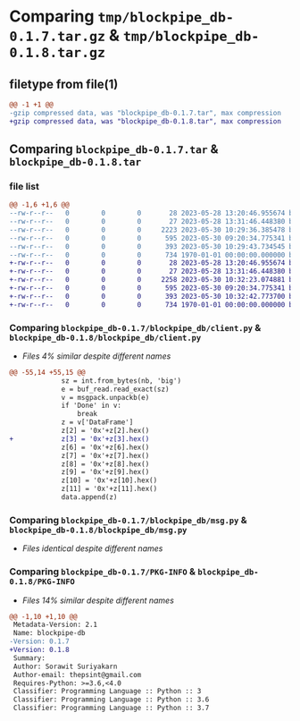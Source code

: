 # Comparing `tmp/blockpipe_db-0.1.7.tar.gz` & `tmp/blockpipe_db-0.1.8.tar.gz`

## filetype from file(1)

```diff
@@ -1 +1 @@
-gzip compressed data, was "blockpipe_db-0.1.7.tar", max compression
+gzip compressed data, was "blockpipe_db-0.1.8.tar", max compression
```

## Comparing `blockpipe_db-0.1.7.tar` & `blockpipe_db-0.1.8.tar`

### file list

```diff
@@ -1,6 +1,6 @@
--rw-r--r--   0        0        0       28 2023-05-28 13:20:46.955674 blockpipe_db-0.1.7/README.md
--rw-r--r--   0        0        0       27 2023-05-28 13:31:46.448380 blockpipe_db-0.1.7/blockpipe_db/__init__.py
--rw-r--r--   0        0        0     2223 2023-05-30 10:29:36.385478 blockpipe_db-0.1.7/blockpipe_db/client.py
--rw-r--r--   0        0        0      595 2023-05-30 09:20:34.775341 blockpipe_db-0.1.7/blockpipe_db/msg.py
--rw-r--r--   0        0        0      393 2023-05-30 10:29:43.734545 blockpipe_db-0.1.7/pyproject.toml
--rw-r--r--   0        0        0      734 1970-01-01 00:00:00.000000 blockpipe_db-0.1.7/PKG-INFO
+-rw-r--r--   0        0        0       28 2023-05-28 13:20:46.955674 blockpipe_db-0.1.8/README.md
+-rw-r--r--   0        0        0       27 2023-05-28 13:31:46.448380 blockpipe_db-0.1.8/blockpipe_db/__init__.py
+-rw-r--r--   0        0        0     2258 2023-05-30 10:32:23.074881 blockpipe_db-0.1.8/blockpipe_db/client.py
+-rw-r--r--   0        0        0      595 2023-05-30 09:20:34.775341 blockpipe_db-0.1.8/blockpipe_db/msg.py
+-rw-r--r--   0        0        0      393 2023-05-30 10:32:42.773700 blockpipe_db-0.1.8/pyproject.toml
+-rw-r--r--   0        0        0      734 1970-01-01 00:00:00.000000 blockpipe_db-0.1.8/PKG-INFO
```

### Comparing `blockpipe_db-0.1.7/blockpipe_db/client.py` & `blockpipe_db-0.1.8/blockpipe_db/client.py`

 * *Files 4% similar despite different names*

```diff
@@ -55,14 +55,15 @@
             sz = int.from_bytes(nb, 'big')
             e = buf_read.read_exact(sz)
             v = msgpack.unpackb(e)
             if 'Done' in v:
                 break
             z = v['DataFrame']
             z[2] = '0x'+z[2].hex()
+            z[3] = '0x'+z[3].hex()
             z[6] = '0x'+z[6].hex()
             z[7] = '0x'+z[7].hex()
             z[8] = '0x'+z[8].hex()
             z[9] = '0x'+z[9].hex()
             z[10] = '0x'+z[10].hex()
             z[11] = '0x'+z[11].hex()
             data.append(z)
```

### Comparing `blockpipe_db-0.1.7/blockpipe_db/msg.py` & `blockpipe_db-0.1.8/blockpipe_db/msg.py`

 * *Files identical despite different names*

### Comparing `blockpipe_db-0.1.7/PKG-INFO` & `blockpipe_db-0.1.8/PKG-INFO`

 * *Files 14% similar despite different names*

```diff
@@ -1,10 +1,10 @@
 Metadata-Version: 2.1
 Name: blockpipe-db
-Version: 0.1.7
+Version: 0.1.8
 Summary: 
 Author: Sorawit Suriyakarn
 Author-email: thepsint@gmail.com
 Requires-Python: >=3.6,<4.0
 Classifier: Programming Language :: Python :: 3
 Classifier: Programming Language :: Python :: 3.6
 Classifier: Programming Language :: Python :: 3.7
```

